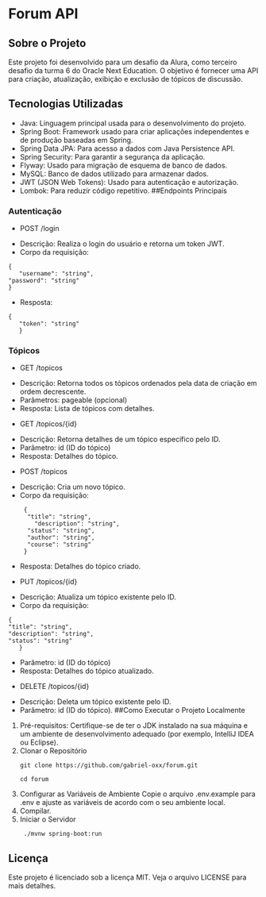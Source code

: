# Forum API
## Sobre o Projeto
Este projeto foi desenvolvido para um desafio da Alura, como terceiro desafio da turma 6 do Oracle Next Education. O objetivo é fornecer uma API para criação, atualização, exibição e exclusão de tópicos de discussão.
## Tecnologias Utilizadas
- Java: Linguagem principal usada para o desenvolvimento do projeto.
- Spring Boot: Framework usado para criar aplicações independentes e de produção baseadas em Spring.
- Spring Data JPA: Para acesso a dados com Java Persistence API.
- Spring Security: Para garantir a segurança da aplicação.
- Flyway: Usado para migração de esquema de banco de dados.
- MySQL: Banco de dados utilizado para armazenar dados.
- JWT (JSON Web Tokens): Usado para autenticação e autorização.
- Lombok: Para reduzir código repetitivo.
##Endpoints Principais
### Autenticação
- POST /login
+ Descrição: Realiza o login do usuário e retorna um token JWT.
+ Corpo da requisição:
```
{
   "username": "string",
"password": "string"
}
```
+ Resposta:
```
{
   "token": "string"
   }
   ```
### Tópicos
- GET /topicos
+ Descrição: Retorna todos os tópicos ordenados pela data de criação em ordem decrescente.
+ Parâmetros: pageable (opcional)
+ Resposta: Lista de tópicos com detalhes.
- GET /topicos/{id}
+ Descrição: Retorna detalhes de um tópico específico pelo ID.
+ Parâmetro: id (ID do tópico)
+ Resposta: Detalhes do tópico.
- POST /topicos
+ Descrição: Cria um novo tópico.
+ Corpo da requisição:
   ```
    {
     "title": "string",
       "description": "string",
     "status": "string",
     "author": "string",
     "course": "string"
    }
   ```
+ Resposta: Detalhes do tópico criado.
- PUT /topicos/{id}
+ Descrição: Atualiza um tópico existente pelo ID.
+ Corpo da requisição:
```
{
"title": "string",
"description": "string",
"status": "string"
   }
   ```
+ Parâmetro: id (ID do tópico)
+ Resposta: Detalhes do tópico atualizado.
- DELETE /topicos/{id}
+ Descrição: Deleta um tópico existente pelo ID.
+ Parâmetro: id (ID do tópico).
##Como Executar o Projeto Localmente
1. Pré-requisitos: Certifique-se de ter o JDK instalado na sua máquina e um ambiente de desenvolvimento adequado (por exemplo, IntelliJ IDEA ou Eclipse).
2. Clonar o Repositório
   ```
   git clone https://github.com/gabriel-oxx/forum.git
   ```
   ```
   cd forum
   ```
3. Configurar as Variáveis de Ambiente
Copie o arquivo .env.example para .env e ajuste as variáveis de acordo com o seu ambiente local.
4. Compilar.
5. Iniciar o Servidor
   ```
    ./mvnw spring-boot:run
    ```
## Licença
Este projeto é licenciado sob a licença MIT. Veja o arquivo LICENSE para mais detalhes.      
